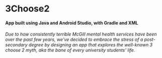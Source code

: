 # 3Choose2

#### App built using Java and Android Studio, with Gradle and XML

###### Due to how consistently terrible McGill mental health services have been over the past few years, we've decided to embrace the stress of a post-secondary degree by designing an app that explores the well-known 3 choose 2 myth, aka the bane of every university students' life.
